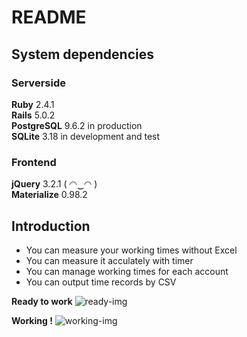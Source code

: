 # README

## System dependencies

### Serverside

**Ruby** 2.4.1  
**Rails** 5.0.2  
**PostgreSQL** 9.6.2 in production  
**SQLite** 3.18 in development and test

### Frontend

**jQuery** 3.2.1 ( ◠‿◠ )  
**Materialize** 0.98.2

## Introduction

- You can measure your working times without Excel
- You can measure it acculately with timer
- You can manage working times for each account
- You can output time records by CSV

**Ready to work**
![ready-img](https://raw.githubusercontent.com/siquare/AttendanceManager/master/app/assets/images/ready.png)

**Working !**
![working-img](https://raw.githubusercontent.com/siquare/AttendanceManager/master/app/assets/images/working.png)
